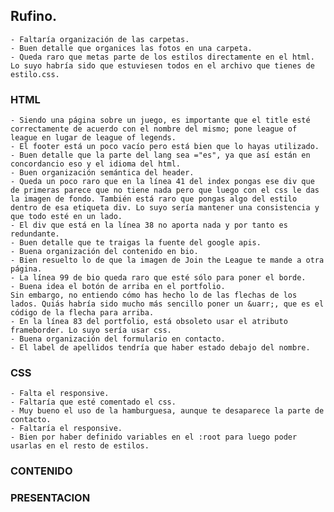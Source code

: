 ## Rufino.
    - Faltaría organización de las carpetas.
    - Buen detalle que organices las fotos en una carpeta.
    - Queda raro que metas parte de los estilos directamente en el html. Lo suyo habría sido que estuviesen todos en el archivo que tienes de estilo.css.

### HTML
    - Siendo una página sobre un juego, es importante que el title esté correctamente de acuerdo con el nombre del mismo; pone league of league en lugar de league of legends.
    - El footer está un poco vacío pero está bien que lo hayas utilizado.
    - Buen detalle que la parte del lang sea ="es", ya que así están en concordancio eso y el idioma del html.
    - Buen organización semántica del header.
    - Queda un poco raro que en la línea 41 del index pongas ese div que de primeras parece que no tiene nada pero que luego con el css le das la imagen de fondo. También está raro que pongas algo del estilo dentro de esa etiqueta div. Lo suyo sería mantener una consistencia y que todo esté en un lado.
    - El div que está en la línea 38 no aporta nada y por tanto es redundante.
    - Buen detalle que te traigas la fuente del google apis.
    - Buena organización del contenido en bio.
    - Bien resuelto lo de que la imagen de Join the League te mande a otra página.
    - La línea 99 de bio queda raro que esté sólo para poner el borde.
    - Buena idea el botón de arriba en el portfolio. 
    Sin embargo, no entiendo cómo has hecho lo de las flechas de los lados. Quiás habría sido mucho más sencillo poner un &uarr;, que es el código de la flecha para arriba.
    - En la línea 83 del portfolio, está obsoleto usar el atributo frameborder. Lo suyo sería usar css.
    - Buena organización del formulario en contacto.
    - El label de apellidos tendría que haber estado debajo del nombre.




### CSS
    - Falta el responsive.
    - Faltaría que esté comentado el css.
    - Muy bueno el uso de la hamburguesa, aunque te desaparece la parte de contacto.
    - Faltaría el responsive.
    - Bien por haber definido variables en el :root para luego poder usarlas en el resto de estilos.
    
### CONTENIDO

### PRESENTACION

